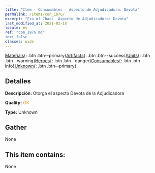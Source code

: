 ```yaml
---
title: "Item - Consumables - Aspecto de Adjudicadora: Devota"
permalink: /Items/con_1976/
excerpt: "Era of Chaos  Aspecto de Adjudicadora: Devota"
last_modified_at: 2021-03-18
locale: es
ref: "con_1976.md"
toc: false
classes: wide
---
```

 [Materials](/es/Items/){: .btn .btn--primary}[Artifacts](/es/Items/Artifacts/){: .btn .btn--success}[Units](/es/Items/Units/){: .btn .btn--warning}[Heroes](/es/Items/Heroes/){: .btn .btn--danger}[Consumables](/es/Items/Consumables/){: .btn .btn--info}[Unknown](/es/Items/Unknown/){: .btn .btn--primary}

## Detalles
 **Descripción:** Otorga el aspecto Devota de la Adjudicadora

 **Quality:** <span style="color: #FF8C00">OK</span>

 **Type:** Unknown

## Gather

  None

## This item contains:

  None

